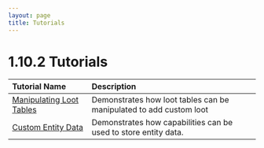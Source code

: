 ```yaml
---
layout: page
title: Tutorials
---
```


# 1.10.2 Tutorials
| Tutorial Name                                                                    | Description                                                        |
|:---------------------------------------------------------------------------------|:-------------------------------------------------------------------|
| [Manipulating Loot Tables](http://tutorials.darkhax.net/tutorials/loot_tables/)  | Demonstrates how loot tables can be manipulated to add custom loot |
| [Custom Entity Data](http://tutorials.darkhax.net/tutorials/custom_entity_data/) | Demonstrates how capabilities can be used to store entity data.    |
